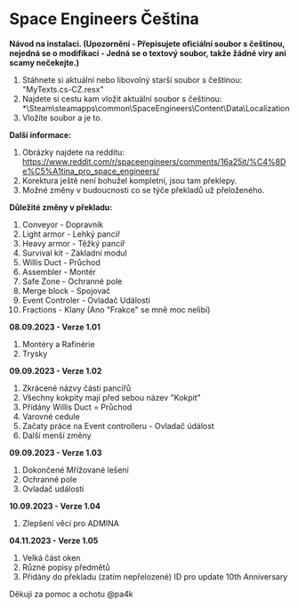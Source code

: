 # Space Engineers Čeština


**Návod na instalaci. (Upozornění - Přepisujete oficiální soubor s češtinou, nejedná se o modifikaci - Jedná se o textový soubor, takže žádné viry ani scamy nečekejte.)**
1. Stáhnete si aktuální nebo libovolný starší soubor s češtinou: "MyTexts.cs-CZ.resx"
3. Najdete si cestu kam vložit aktuální soubor s češtinou: *\Steam\steamapps\common\SpaceEngineers\Content\Data\Localization
4. Vložíte soubor a je to.

**Další informace:**
1. Obrázky najdete na redditu: https://www.reddit.com/r/spaceengineers/comments/16a25it/%C4%8De%C5%A1tina_pro_space_engineers/
2. Korektura ještě není bohužel kompletní, jsou tam překlepy.
3. Možné změny v budoucnosti co se týče překladů už přeloženého.
   
**Důležité změny v překladu:**
1. Conveyor - Dopravník
2. Light armor - Lehký pancíř
3. Heavy armor - Těžký pancíř
4. Survival kit - Základní modul
5. Willis Duct - Průchod
6. Assembler - Montér
7. Safe Zone - Ochranné pole
8. Merge block - Spojovač
9. Event Controler - Ovladač Událostí
10. Fractions - Klany (Ano "Frakce" se mně moc nelibí)

**08.09.2023 - Verze 1.01** 
1. Montéry a Rafinérie
2. Trysky

**09.09.2023 - Verze 1.02** 
1. Zkrácené názvy části pancířů
2. Všechny kokpity mají před sebou název "Kokpit"
3. Přídány Willis Duct = Průchod
4. Varovné cedule
5. Začaty práce na Event controlleru - Ovladač údálost
6. Další menší změny

**09.09.2023 - Verze 1.03** 
1. Dokončené Mřížované lešení
2. Ochranné pole
3. Ovladač události

**10.09.2023 - Verze 1.04** 
1. Zlepšení věcí pro ADMINA

**04.11.2023 - Verze 1.05** 
1. Velká část oken
2. Různé popisy předmětů
3. Přidány do překladu (zatím nepřelozené) ID pro update 10th Anniversary

Děkuji za pomoc a ochotu @pa4k
